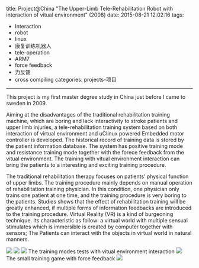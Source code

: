 title: Project@China "The Upper-Limb Tele-Rehabilitation Robot with interaction of vitual environment" (2008)
date: 2015-08-21 12:02:16
tags:
- Interaction
- robot
- linux
- 康复训练机器人
- tele-operation
- ARM7
- force feedback
- 力反馈
- cross compiling
categories: projects-项目
---

<meta name="referrer" content="no-referrer" />

This project is my first master degree study in China just before I came to sweden in 2009.

Aiming at the disadvantages of the traditional rehabilitation training machine, which are boring and lack interactivity to stroke patients and upper limb injuries, a tele-rehabilitation training system based on both interaction of virtual environment and uClinux powered Embedded motor controller is developed.
The historical record of training data is stored by the patient information database. The system has positive training mode and resistance training mode together with the forece feedback from the vitual environment.
The training with vitual environment interaction can bring the patients to a interesting and exciting training procedure. 

The traditional rehabilitation therapy focuses on patients’ physical function of upper limbs. The training procedure mainly depends on manual operation of rehabilitation training physician. 
In this condition, one physician only trains one patient at one time, and the training procedure is very boring to the patients. Studies shows that the effect of rehabilitation training will be greatly enhanced, if multiple forms of information feedbacks are introduced to the training procedure.
Virtual Reality (VR) is a kind of burgeoning technique. Its characteristic as follow: a virtual world with multiple sensual stimulates which is immersible is created by computer together with sensors; 
The Patients can interact with the objects in virtual world in natural manners.

![](https://wx2.sinaimg.cn/mw1024/74505a4cgy1fpw4yt6v3vj20pl0djq4m.jpg)
![](https://wx1.sinaimg.cn/mw1024/74505a4cgy1fpw4yn8r9xj20ns0iajv9.jpg)
![](https://wx4.sinaimg.cn/mw1024/74505a4cgy1fpw4yrfio4j20oh0i40vx.jpg)
The training modes tests with vitual environment interaction
![](https://wx4.sinaimg.cn/mw1024/74505a4cgy1fpw4yv5jpjj20p00hpgn4.jpg)
The small training game with force feedback
![](https://wx4.sinaimg.cn/mw1024/74505a4cgy1fpw4yp3rewj20oc0ib428.jpg)
